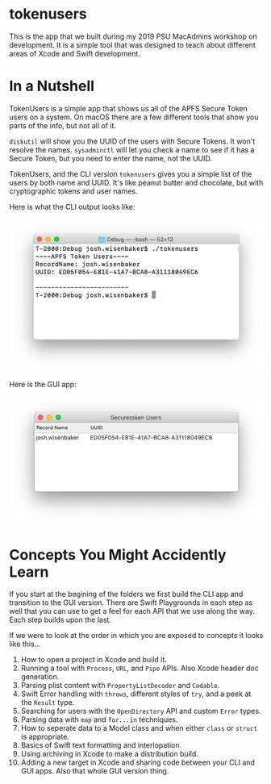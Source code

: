 # tokenusers
This is the app that we built during my 2019 PSU MacAdmins workshop on development. It is a simple tool that was designed to teach about different areas of Xcode and Swift development.

# In a Nutshell
TokenUsers is a simple app that shows us all of the APFS Secure Token users on a system. On macOS there are a few different tools that show you parts of the info, but not all of it.

`diskutil` will show you the UUID of the users with Secure Tokens. It won't resolve the names.
`sysadminctl` will let you check a name to see if it has a Secure Token, but you need to enter the name, not the UUID.

TokenUsers, and the CLI version `tokenusers` gives you a simple list of the users by both name and UUID. It's like peanut butter and chocolate, but with cryptographic tokens and user names.

Here is what the CLI output looks like:

![](images/CLI.png)


Here is the GUI app:

!["GUI"](images/GUI.png "GUI")

# Concepts You Might Accidently Learn
If you start at the begining of the folders we first build the CLI app and transition to the GUI version. There are Swift Playgrounds in each step as well that you can use to get a feel for each API that we use along the way. Each step builds upon the last.

If we were to look at the order in which you are exposed to concepts it looks like this...

1. How to open a project in Xcode and build it.
2. Running a tool with `Process`, `URL`, and `Pipe` APIs. Also Xcode header doc generation.
3. Parsing plist content with `PropertyListDecoder` and `Codable`.
4. Swift Error handling with `throws`, different styles of `try`, and a peek at the `Result` type.
5. Searching for users with the `OpenDirectory` API and custom `Error` types.
6. Parsing data with `map` and `for...in` techniques.
7. How to seperate data to a Model class and when either `class` or `struct` is appropriate.
8. Basics of Swift text formatting and interlopation.
9. Using archiving in Xcode to make a distribution build.
10. Adding a new target in Xcode and sharing code between your CLI and GUI apps. Also that whole GUI version thing.
